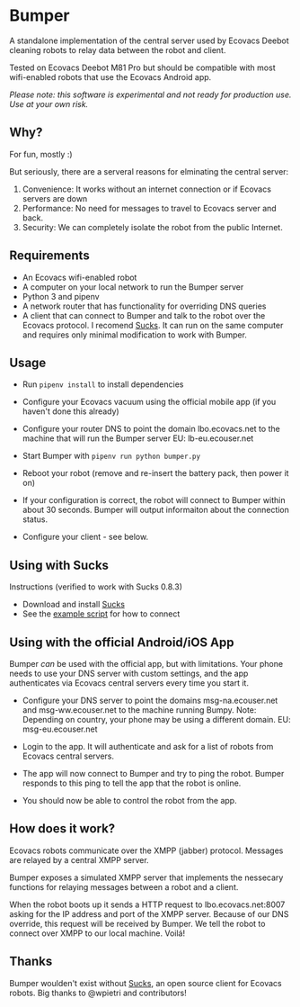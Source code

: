 Bumper
=====

A standalone implementation of the central server used by Ecovacs
Deebot cleaning robots to relay data between the robot and client.

Tested on Ecovacs Deebot M81 Pro but should be compatible with
most wifi-enabled robots that use the Ecovacs Android app.

*Please note: this software is experimental and not ready
for production use. Use at your own risk.*


## Why?

For fun, mostly :)

But seriously, there are a serveral reasons for
elminating the central server:

1. Convenience: It works without an internet connection or if
Ecovacs servers are down
2. Performance: No need for messages to travel to Ecovacs server
and back.
3. Security: We can completely isolate the robot from the public
Internet.


## Requirements

- An Ecovacs wifi-enabled robot
- A computer on your local network to run the Bumper server 
- Python 3 and pipenv
- A network router that has functionality for overriding DNS queries
- A client that can connect to Bumper and talk to the robot over the
Ecovacs protocol.
I recomend [Sucks](https://github.com/wpietri/sucks).
It can run on the same computer and requires only minimal modification
to work with Bumper.


## Usage

- Run `pipenv install` to install dependencies

- Configure your Ecovacs vacuum using the official mobile app
(if you haven't done this already)

- Configure your router DNS to point the domain lbo.ecovacs.net to
the machine that will run the Bumper server
EU: lb-eu.ecouser.net

- Start Bumper with `pipenv run python bumper.py`

- Reboot your robot (remove and re-insert the battery pack,
then power it on)

- If your configuration is correct, the robot will connect to Bumper
within about 30 seconds. Bumper will output informaiton about the
connection status.

- Configure your client - see below.


## Using with Sucks

Instructions (verified to work with Sucks 0.8.3)

- Download and install [Sucks](https://github.com/wpietri/sucks)
- See the [example script](examples/sucks.py) for how to connect


## Using with the official Android/iOS App

Bumper *can* be used with the official app, but with limitations. Your
phone needs to use your DNS server with custom settings, and the app
authenticates via Ecovacs central servers every time you start it.

- Configure your DNS server to point the domains msg-na.ecouser.net and
msg-ww.ecouser.net to the machine running Bumpy. Note: Depending on
country, your phone may be using a different domain.
EU: msg-eu.ecouser.net

- Login to the app. It will authenticate and ask for a list of robots
from Ecovacs central servers.

- The app will now connect to Bumper and try to ping the robot. Bumper
responds to this ping to tell the app that the robot is online.

- You should now be able to control the robot from the app.


## How does it work?

Ecovacs robots communicate over the XMPP (jabber) protocol. Messages
are relayed by a central XMPP server.

Bumper exposes a simulated XMPP server that implements the nessecary
functions for relaying messages between a robot and a client.

When the robot boots up it sends a HTTP request to lbo.ecovacs.net:8007
asking for the IP address and port of the XMPP server. Because of our
DNS override, this request will be received by Bumper. We tell the robot
to connect over XMPP to our local machine. Voilá!


## Thanks

Bumper woulden't exist without [Sucks](https://github.com/wpietri/sucks),
an open source client for Ecovacs robots. Big thanks to @wpietri and
contributors!
